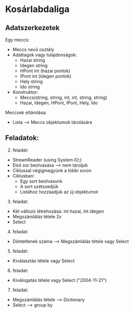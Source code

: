 ﻿# Kosárlabdaliga

## Adatszerkezetek

Egy meccs:
- Meccs nevű osztály
- Adattagok vagy tulajdonságok:
  - Hazai string
  - Idegen string
  - HPont int (hazai pontok)
  - IPont int (idegen pontok)
  - Hely string
  - Ido string
- Konstruktor:
  - Meccs(string, string, int, int, string, string)
  - Hazai, Idegen, HPont, IPont, Hely, Ido

Meccsek eltárolása:
- Lista --> Meccs objektumok tárolására

## Feladatok:

2. feladat:
- StreamReader (using System.IO;)
- Első sor beolvasása --> nem tároljuk
- Ciklussal végigmegyünk a többi soron
- Ciklusban:
  - Egy sort beolvasunk
  - A sort szétszedjük
  - Listához hozzáadjuk az új objektumot

3. feladat:
- Két változó létrehozása: int hazai, int idegen
- Megszámlálás tétele 2x
- Select

4. feladat:
- Döntetlenek száma --> Megszámlálás tétele vagy Select

5. feladat:
- Kiválasztás tétele vagy Select

6. feladat:
- Kiválogatás tétele vagy Select ("2004-11-21")

7. feladat:
- Megszámlálás tétele --> Dictionary
- Select --> group by